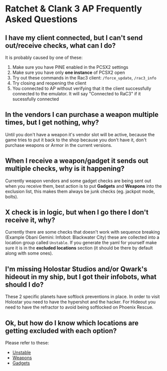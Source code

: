 # Ratchet & Clank 3 AP Frequently Asked Questions

## I have my client connected, but I can't send out/receive checks, what can I do?

It is probably caused by one of these:
1. Make sure you have PINE enabled in the PCSX2 settings
2. Make sure you have only **one instance** of PCSX2 open
3. Try out these commands in the Rac3 client: `/force_update`, `/rac3_info`
4. Try closing and reopening the client
5. You connected to AP without verifying that it the client successfully connected to the emulator. 
   It will say "Connected to RaC3" if it sucessfully connected

## In the vendors I can purchase a weapon multiple times, but I get nothing, why?

Until you don't have a weapon it's vendor slot will be active, because the game tries to put it back to the shop 
because you don't have it, don't purchase weapons or Armor in the current versions.

## When I receive a weapon/gadget it sends out multiple checks, why is it happening?

Currently weapon vendors and some gadget checks are being sent out when you receive them, best action is to put **Gadgets** 
and **Weapons** into the exclusion list, this makes them always be junk checks (eg. jackpot mode, bolts).

## X check is in logic, but when I go there I don't receive it, why?

Currently there are some checks that doesn't work with sequence breaking (Example Obani Gemini: Infobot: Blackwater City)
these are collected into a location group called  `Unstable`. If you generate the yaml for yourself make sure it is in 
the **excluded locations** section (it should be there by default along with some ones).

## I'm missing Holostar Studios and/or Qwark's hideout in my ship, but I got their infobots, what should I do?

These 2 specific planets have softlock preventions in place. In order to visit Holostar you need to have the hypershot
and the hacker. For Hideout you need to have the refractor to avoid being softlocked on Phoenix Rescue.

## Ok, but how do I know which locations are getting excluded with each option?
Please refer to these: 
- [Unstable](https://github.com/Taoshix/Archipelago-RaC3/blob/main/worlds/rac3/Locations.py#L581-L596)
- [Weapons](https://github.com/Taoshix/Archipelago-RaC3/blob/main/worlds/rac3/Locations.py#L509-L527)
- [Gadgets](https://github.com/Taoshix/Archipelago-RaC3/blob/main/worlds/rac3/Locations.py#L529-L538)



